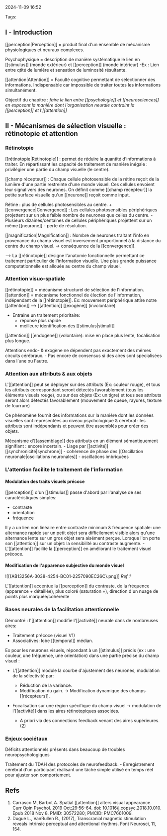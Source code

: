 2024-11-09 16:52


Tags:

## I - Introduction 

[[perception|Perception]] = produit final d'un ensemble de mécanisme physiologiques et neuraux complexes.

Psychophysique = description de manière systématique le lien en [[stimulus]] (monde extérieur) et [[perception]] (monde intérieur)
	-Ex : Lien entre qtité de lumière et sensation de luminosité résultante.

[[attention|Attention]] = Faculté cognitive permettant de sélectionner des informations. Indispensable car impossible de traiter toutes les informations simultanément. 

Objectif du chapitre : *faire le lien entre [[psychologie]] et [[neurosciences]] en exposant la manière dont l'organisation neurale contraint la [[perception]] et l'[[attention]]*

## II - Mécanismes de sélection visuelle : rétinotopie et attention

### Rétinotopie
[[rétinotopie|Rétinotopie]] : permet de réduire la quantité d'informations à traiter. En répartissant les capacité de traitement de manière inégale : privilégier une partie du champ visuelle (le centre).

[[champ récepteur]] : Chaque cellule photosensible de la rétine reçoit de la lumière d'une partie restreinte d'une monde visuel. Ces cellules envoient leur signal vers des neurones. On définit comme [[champ récepteur]] la petite surface visuelle qu'un [[neurone]] reçoit comme input. 

Rétine : plus de cellules photosensibles au centre. 
+
[[convergence|Convergence]] : Les cellules photosensibles périphériques projettent sur un plus faible nombre de neurones que celles du centre.
	- Plusieurs dizaines/centaines de cellules périphériques projettent sur un même [[neurone]]
		- perte de résolution.

[[magnification|Magnification]] : Nombre de neurones traitant l'info en provenance du champ visuel est inversement proportionnel à la distance du centre du champ visuel.
	-> conséquence de la [[convergence]].

--> La [[rétinotopie]] désigne l'anatomie fonctionnelle permettant ce traitement particulier de l'information visuelle. Une plus grande puissance computationnelle est allouée au centre du champ visuel.

### Attention visuo-spatiale

[[rétinotopie]] = mécanisme structurel de sélection de l'information.
[[attention]] = mécanisme fonctionnel de élection de l'information, indépendant de la [[rétinotopie]].
	Ex: mouvement périphérique attire notre [[attention]] --> [[attention]] [[exogène]] (involontaire)

- Entraine un traitement prioritaire:
	- réponse plus rapide
	- meilleure identification des [[stimulus|stimuli]]

[[attention]] [[endogène]] (volontaire): mise en place plus lente, focalisation plus longue. 

Attentions endo- & exogène ne dépendent pas exactement des mêmes circuits cérébraux.
	- Pas encore de consensus si des aires sont spécialisées dans l'une ou l'autre.
### Attention aux attributs & aux objets

L'[[attention]] peut se déployer sur des attributs (Ex: couleur rouge), et tous les attributs correspondant seront détectés favorablement (tous les éléments visuels rouge), ou sur des objets (Ex: un tigre) et tous ses attributs seront alors détectés favorablement (mouvement de queue, rayures, texture de fourrure)

Ce phénomène fournit des informations sur la manière dont les données visuelles sont représentées au niveau psychologique & cérébral : les attributs sont indépendants et peuvent être assemblés pour créer des objets. 

Mécanisme d'[[assemblage]] des attributs en un élément sémantiquement signifiant : encore incertain.
		- Liage par [[activité]] [[synchronicité|synchrone]] 
		- cohérence de phase des [[Oscillation neuronale|oscillations neuronales]]
		- oscillations imbriquées

### L'attention facilite le traitement de l'information

#### Modulation des traits visuels précoce

[[perception]] d'un [[stimulus]] passe d'abord par l'analyse de ses caractéristiques simples:
- contraste
- orientation
- fréquence

Il y a un lien non linéaire entre contraste minimum & fréquence spatiale: une alternance rapide sur un petit objet sera difficilement visible alors qu'une alternance lente sur un gros objet sera aisément perçue.
Lorsque l'on porte son [[attention]] sur un objet: la sensibilité au contraste augmente.
	- L'[[attention]] facilite la [[perception]] en améliorant le traitement visuel précoce.

#### Modification de l'apparence subjective du monde visuel

![[{AB13256A-3038-4254-BC01-2257090EC26C}.png]]
	*Ref 1*

L'[[attention]] accentue la [[perception]] du contraste, de la fréquence (apparence + détaillée), plus coloré (saturation +), direction d'un nuage de points plus marquée/cohérente
### Bases neurales de la facilitation attentionnelle

Démontré : l'[[attention]] modifie l'[[activité]] neurale dans de nombreuses aires:
- Traitement précoce (visuel V1)
- Associatives: lobe [[temporal]] médian.

Ex pour les neurones visuels, répondant à un [[stimulus]] précis (ex : une couleur, une fréquence, une orientation) dans une partie précise du champ visuel :
- L'[[attention]] module la courbe d'ajustement des neurones, modulation de la sélectivité par:
	- Réduction de la variance.
	- Modification du gain.
-> Modification dynamique des champs [[récepteurs]].

- Focalisation sur une région spécifique du champ visuel -> modulation de l'[[activité]] dans les aires rétinotopiques associées.
	- A priori via des connections feedback venant des aires supérieures. (2)

### Enjeux sociétaux 

Déficits attentionnels présents dans beaucoup de troubles neuropsychologiques

Traitement du TDAH des protocoles de neurofeedback.
	- Enregistrement cérébral d'un participant réalisant une tâche simple utilisé en temps réel pour ajuster son comportement. 
## Refs
1. Carrasco M, Barbot A. Spatial [[attention]] alters visual appearance. Curr Opin Psychol. 2019 Oct;29:56-64. doi: 10.1016/j.copsyc.2018.10.010. Epub 2018 Nov 8. PMID: 30572280; PMCID: PMC7661009.
2. Dugué L.,  VanRullen R., (2017), Transcranial magnetic stimulation reveals intrinsic perceptual and attentional rhythms. Font Neurosci, 11, 154.